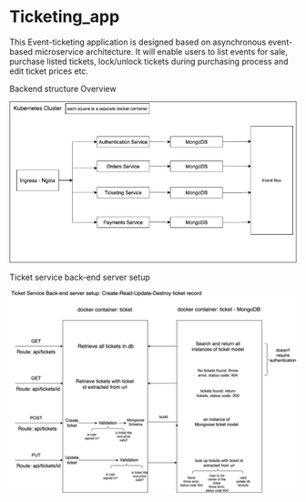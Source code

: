# Ticketing_app
This Event-ticketing application is designed based on asynchronous event-based microservice architecture. It will enable users to list events for sale,
purchase listed tickets, lock/unlock tickets during purchasing process and edit ticket prices etc. 

Backend structure Overview 

![](images/test.jpg)

Ticket service back-end server setup 

![](images/ticket_service.jpg)

